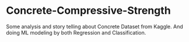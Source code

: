# Concrete-Compressive-Strength
Some analysis and story telling about Concrete Dataset from Kaggle. And doing ML modeling by both Regression and Classification.
